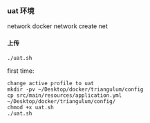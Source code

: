 ### uat 环境
network
docker network create net

#### 上传
```
./uat.sh
```
first time:
```
change active profile to uat
mkdir -pv ~/Desktop/docker/triangulum/config
cp src/main/resources/application.yml ~/Desktop/docker/triangulum/config/
chmod +x uat.sh
./uat.sh
```